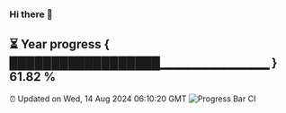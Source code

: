 ### Hi there 👋
⏳ Year progress { ██████████████████▁▁▁▁▁▁▁▁▁▁▁▁ } 61.82 %
---
⏰ Updated on Wed, 14 Aug 2024 06:10:20 GMT
![Progress Bar CI](https://github.com/Moyi321/Moyi321/workflows/Progress%20Bar%20CI/badge.svg)
